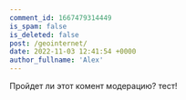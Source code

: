 ```yaml
---
comment_id: 1667479314449
is_spam: false
is_deleted: false
post: /geointernet/
date: 2022-11-03 12:41:54 +0000
author_fullname: 'Alex'
---
```


Пройдет ли этот комент модерацию? тест!
